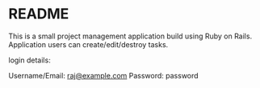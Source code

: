 # README

This is a small project management application build using Ruby on Rails. Application users can create/edit/destroy tasks.

login details:

Username/Email: raj@example.com
Password: password
